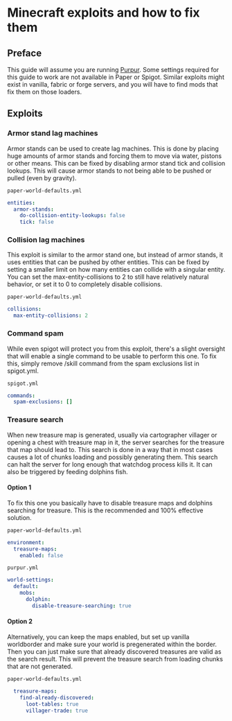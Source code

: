# Minecraft exploits and how to fix them

## Preface
This guide will assume you are running [Purpur](https://purpurmc.org). Some settings required for this guide to work are
not available in Paper or Spigot. Similar exploits might exist in vanilla, fabric or forge servers, and you will have to
find mods that fix them on those loaders.


## Exploits

### Armor stand lag machines

Armor stands can be used to create lag machines. This is done by placing huge amounts of armor stands and forcing them
to move via water, pistons or other means. This can be fixed by disabling armor stand tick and collision lookups. This
will cause armor stands to not being able to be pushed or pulled (even by gravity).

`paper-world-defaults.yml`
```yaml
entities:
  armor-stands:
    do-collision-entity-lookups: false
    tick: false
```

### Collision lag machines

This exploit is similar to the armor stand one, but instead of armor stands, it uses entities that can be pushed by
other entities. This can be fixed by setting a smaller limit on how many entities can collide with a singular entity.
You can set the max-entity-collisions to 2 to still have relatively natural behavior, or set it to 0 to completely
disable collisions.

`paper-world-defaults.yml`
```yaml
collisions:
  max-entity-collisions: 2
```

### Command spam

While even spigot will protect you from this exploit, there's a slight oversight that will enable a single command to be
usable to perform this one. To fix this, simply remove /skill command from the spam exclusions list in spigot.yml.

`spigot.yml`
```yaml
commands:
  spam-exclusions: []
```

### Treasure search

When new treasure map is generated, usually via cartographer villager or opening a chest with treasure map in it, the
server searches for the treasure that map should lead to. This search is done in a way that in most cases causes a lot
of chunks loading and possibly generating them. This search can halt the server for long enough that watchdog process 
kills it. It can also be triggered by feeding dolphins fish.

#### Option 1

To fix this one you basically have to disable treasure maps and dolphins searching for treasure. This is the recommended
and 100% effective solution.

`paper-world-defaults.yml`
```yaml 
environment:
  treasure-maps:
    enabled: false
```

`purpur.yml`
```yaml
world-settings:
  default:
    mobs:
      dolphin:
        disable-treasure-searching: true
```

#### Option 2

Alternatively, you can keep the maps enabled, but set up vanilla worldborder and make sure your world is pregenerated
within the border. Then you can just make sure that already discovered treasures are valid as the search result. This 
will prevent the treasure search from loading chunks that are not generated.

`paper-world-defaults.yml`
```yaml
  treasure-maps:
    find-already-discovered:
      loot-tables: true
      villager-trade: true
```
